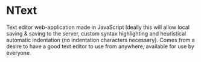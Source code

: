 # NText
Text editor web-application made in JavaScript
	Ideally this will allow local saving & saving to the server, custom syntax highlighting and heuristical automatic indentation (no indentation characters necessary).
	Comes from a desire to have a good text editor to use from anywhere, available for use by everyone.
